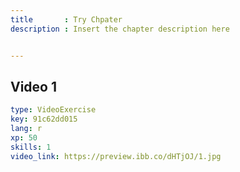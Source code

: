 ```yaml
---
title       : Try Chpater
description : Insert the chapter description here


---
```

## Video 1

```yaml
type: VideoExercise
key: 91c62dd015
lang: r
xp: 50
skills: 1
video_link: https://preview.ibb.co/dHTjOJ/1.jpg
```

